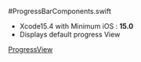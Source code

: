 #ProgressBarComponents.swift

- Xcode15.4 with Minimum iOS : **15.0**
- Displays default progress View 

[ProgressView](https://developer.apple.com/documentation/swiftui/progressview/)